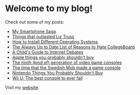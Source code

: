 # Welcome to my blog!

Check out some of my posts:
- [My Smartphone Saga](/broken-phones.md)
- [Things that outlasted Liz Truss](/things-that-outlasted-truss.md)
- [How to Install Different Operating Systems](/installing-os.md)
- [The Always Up to Date List of Reasons to Hate CollegeBoard](/collegeboard.md)
- [A Child's Guide to Internet Debates](/childsguide.md)
- [Apple things you probably shouldn't buy](/apple-things-you-shouldnt-buy.md)
- [The ninth (kind of) generation of video game consoles](/ninth-generation.md)
- [The time that the Swedish Mob made a game console](/swedish-mob-console.md)
- [Nintendo Things You Probably Shouldn't Buy](/nintendo-things-you-shouldnt-buy.md)
- [Wii U: The best console to ever fail](/wii-u.md)

Visit my [website](https://thatocelot.github.io).
